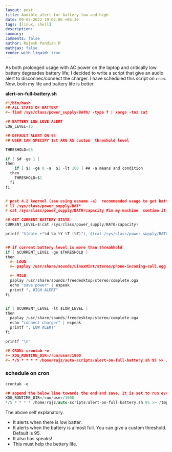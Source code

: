```yaml
---
layout: post
title: Audible alert for battery low and high
date: 09-05-2022 19:02:06 +05:30
tags: [linux, shell]
description:
summary:
comments: false
author: Rajesh Pandian M
mathjax: false
render_with_liquid: true
---
```


As both prolonged usage with AC power on the laptop and critically low battery degreades battery life;
I decided to write a script that give an audio alert to disconnec/connect the charger.
I have scheduled this script on `cron`. Now, both my life and battery life is better.

**alert-on-full-battery.sh**
```c
#!/bin/bash
## ALL STATS OF BATTERY
#~ find /sys/class/power_supply/BAT0/ -type f | xargs -tn1 cat

## BATTERY LOW LEVE ALERT
LOW_LEVEL=15

## DEFAULT ALERT ON 95
## USER CAN SPECIFY 1st ARG AS custom  threshold level

THRESHOLD=95

if [ $# -ge 1 ]
then
    if [ $1 -ge 0 -a  $1 -lt 100 ] ## -a means and condition
  then
    THRESHOLD=$1
  fi
fi


# post 4.2 keernel (see using uaname -a)  recommended usage to get batter percent /sys/class/power_supply/BAT0
# ll /sys/class/power_supply/BAT*
# cat /sys/class/power_supply/BAT0/capacity #in my machine  somtime it might in BAT1 !? :|

## GET CURRENT BATTERY STATE
CURRENT_LEVEL=$(cat /sys/class/power_supply/BAT0/capacity)

printf "$(date +"%d-%b-%Y %T (%Z)"), $(cat /sys/class/power_supply/BAT0/status), current battery level: $CURRENT_LEVEL, threshold: $THRESHOLD"


## if current battery level is more than threahhold
if [ $CURRENT_LEVEL -ge $THRESHOLD ]
then
  #~ LOUD
  #~ paplay /usr/share/sounds/LinuxMint/stereo/phone-incoming-call.ogg

  #~ MILD
  paplay /usr/share/sounds/freedesktop/stereo/complete.oga
  echo "save power" | espeak
  printf ", HIGH ALERT"
fi


if [ $CURRENT_LEVEL -lt $LOW_LEVEL ]
then
  paplay /usr/share/sounds/freedesktop/stereo/complete.oga
  echo "connect charger" | espeak
  printf ", LOW ALERT"
fi

printf "\n"

## CRON: crontab -e
#~ XDG_RUNTIME_DIR=/run/user/1000
#~ */5 * * * * /home/rajz/auto-scripts/alert-on-full-battery.sh 95 >> /tmp/alert-on-full-battery.log

```


### schedule on cron

```c
crontab -e

## append the below line towards the end and save. It is set to run every 5 mins.
XDG_RUNTIME_DIR=/run/user/1000
*/5 * * * * /home/rajz/auto-scripts/alert-on-full-battery.sh 95 >> /tmp/alert-on-full-battery.log
```

The above self explanatory.
- It alerts when there is low batter.
- It alerts when the battery is almost full. You can give a custom threshold. Default is 95.
- It also has speaks!
- This must help the bettery life.
